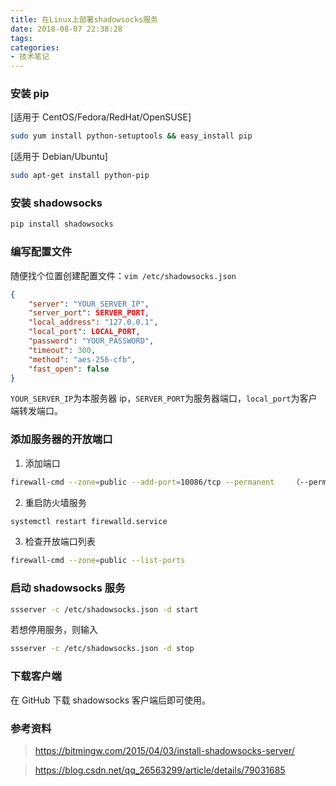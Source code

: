 ```yaml
---
title: 在Linux上部署shadowsocks服务
date: 2018-08-07 22:38:28
tags:
categories:
- 技术笔记
---
```

### 安装 pip
[适用于 CentOS/Fedora/RedHat/OpenSUSE]
```bash
sudo yum install python-setuptools && easy_install pip
```
[适用于 Debian/Ubuntu]
```bash
sudo apt-get install python-pip
```
<!-- more -->
### 安装 shadowsocks 
```python
pip install shadowsocks
```

### 编写配置文件
随便找个位置创建配置文件：`vim /etc/shadowsocks.json`
```json
{
    "server": "YOUR_SERVER_IP",
    "server_port": SERVER_PORT,
    "local_address": "127.0.0.1",
    "local_port": LOCAL_PORT,
    "password": "YOUR_PASSWORD",
    "timeout": 300,
    "method": "aes-256-cfb",
    "fast_open": false
}
```
`YOUR_SERVER_IP`为本服务器 ip，`SERVER_PORT`为服务器端口，`local_port`为客户端转发端口。

### 添加服务器的开放端口
1. 添加端口
```bash
firewall-cmd --zone=public --add-port=10086/tcp --permanent    （--permanent永久生效，没有此参数重启后失效）
```
2. 重启防火墙服务
```bash
systemctl restart firewalld.service
```
3. 检查开放端口列表
```bash
firewall-cmd --zone=public --list-ports
```

### 启动 shadowsocks 服务
```bash
ssserver -c /etc/shadowsocks.json -d start
```
若想停用服务，则输入
```bash
ssserver -c /etc/shadowsocks.json -d stop
```

### 下载客户端
在 GitHub 下载 shadowsocks 客户端后即可使用。

### 参考资料
> https://bitmingw.com/2015/04/03/install-shadowsocks-server/

> https://blog.csdn.net/qq_26563299/article/details/79031685